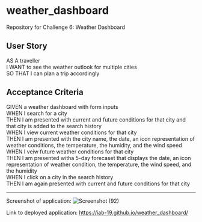 # weather_dashboard
Repository for Challenge 6: Weather Dashboard

## User Story
AS A traveller  
I WANT to see the weather outlook for multiple cities  
SO THAT I can plan a trip accordingly

## Acceptance Criteria
GIVEN  a weather dashboard with form inputs  
WHEN I search for a city  
THEN I am presented with current and future conditions for that city and that city is added to the search history  
WHEN I view current weather conditions for that city  
THEN I  am presented with the city name, the date, an icon representation of weather conditions, the temperature, the humidity, and the wind speed  
WHEN I veiw future weather conditions for that city  
THEN I am presented witha 5-day forecaset that displays the date, an icon representation of weather condition, the temperature, the wind speed, and the humidity  
WHEN I click on a city in the search history  
THEN I am again presented with current and future conditions for that city
***
Screenshot of application: ![Screenshot (92)](https://github.com/iab-19/weather_dashboard/assets/132946236/811c5b1e-6bbf-4ade-bf27-331b083b6e77)

Link to deployed application: https://iab-19.github.io/weather_dashboard/
